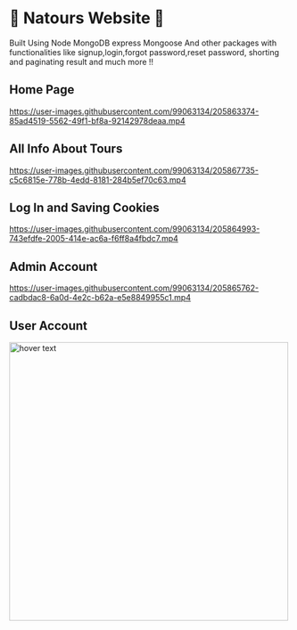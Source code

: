 # 🌲 Natours Website 🌲

Built Using Node MongoDB express Mongoose And other packages with functionalities like signup,login,forgot password,reset password, shorting and paginating result and much more !! 

<h2> Home Page </h2>

https://user-images.githubusercontent.com/99063134/205863374-85ad4519-5562-49f1-bf8a-92142978deaa.mp4

<h2> All Info About Tours </h2>



https://user-images.githubusercontent.com/99063134/205867735-c5c6815e-778b-4edd-8181-284b5ef70c63.mp4



<h2> Log In and Saving Cookies </h2>


https://user-images.githubusercontent.com/99063134/205864993-743efdfe-2005-414e-ac6a-f6ff8a4fbdc7.mp4


<h2> Admin Account </h2>


https://user-images.githubusercontent.com/99063134/205865762-cadbdac8-6a0d-4e2c-b62a-e5e8849955c1.mp4

<h2> User Account </h2>
<img src="https://user-images.githubusercontent.com/99063134/205866108-1290d890-2149-4f37-92d3-6232c9fe412d.png?raw=true" width="500" title="hover text">

